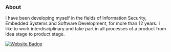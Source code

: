 ### About

I have been developing myself in the fields of Information Security, Embedded Systems and Software Development, for more than 12 years. I like to work interdisciplinary and take part in all processes of a product from idea stage to product stage.


[![Website Badge](https://img.shields.io/website?style=flat-square&down_color=red&down_message=down&label=https://eminyildiz.com.tr&up_color=green&up_message=up&url=https://eminyildiz.com.tr)](https://eminyildiz.com.tr)
